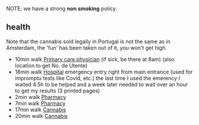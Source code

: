 
NOTE; we have a strong **non smoking** policy.

## health

Note that the cannabis sold legally in Portugal is not the same as in Amsterdam,
the 'fun' has been taken out of it, you won't get high.


- 10min walk [Primary care physician](https://www.google.com/maps/place/Health+Center+of+Matosinhos+(ULS+Matosinhos,+EPE)/@41.1853501,-8.6801647,19.84z) (if sick, be there at 8am) (also location to get No. de Utente)
- 18min walk [Hospital](https://www.google.com/maps/place/Hospital+Pedro+Hispano/@41.1814717,-8.6635745,20.01z) emergency entry right from main entrance (used for impromptu tests like Covid, etc.) the last time I used the emerency I waited 4.5h to be helped and a week later needed to wait over an hour to get my results (3 printed pages)
- 2min walk [Pharmacy](https://www.google.com/maps/place/Ant%C3%B3nio+J+Gomes+Morais/@41.1811734,-8.6766703,20.06z/)
- 7min walk [Pharmacy](https://www.google.com/maps/place/Farmacia+-+Fonte+Luminosa/@41.1816884,-8.6792677,18.16z)
- 17min walk [Cannabis](https://www.google.com/maps/place/Cannabis+Store+Amsterdam+Matosinhos/@41.1820005,-8.6911481,17z)
- 20min walk [Cannabis](https://www.google.com/maps/place/Cbweed+Matosinhos+-+CBD+flower+%26+oil/@41.1810028,-8.6923293,21z)


